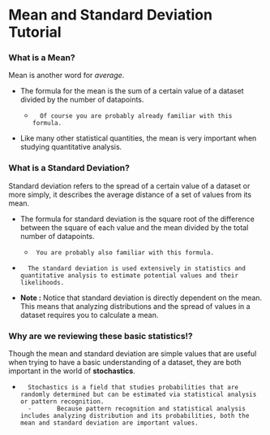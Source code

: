 # Mean and Standard Deviation Tutorial

### What is a Mean?
Mean is another word for *average*.
-    The formula for the mean is the sum of a certain value of a dataset divided by the number of datapoints. 
        -       Of course you are probably already familiar with this formula.
-    Like many other statistical quantities, the mean is very important when studying quantitative analysis.

### What is a Standard Deviation?
Standard deviation refers to the spread of a certain value of a dataset or more simply, it describes the average distance of a set of values from its mean.
-   The formula for standard deviation is the square root of the difference between the square of each value and the mean divided by the total number of datapoints.
       -      You are probably also familiar with this formula.
-       The standard deviation is used extensively in statistics and quantitative analysis to estimate potential values and their likelihoods.
-   **Note :** Notice that standard deviation is directly dependent on the mean. This means that analyzing distributions and the spread of values in a dataset requires you to calculate a mean.

### Why are we reviewing these basic statistics!?
Though the mean and standard deviation are simple values that are useful when trying to have a basic understanding of a dataset, they are both important in the world of **stochastics**.
-       Stochastics is a field that studies probabilities that are randomly determined but can be estimated via statistical analysis or pattern recognition.
        -       Because pattern recognition and statistical analysis includes analyzing distribution and its probabilities, both the mean and standard deviation are important values.